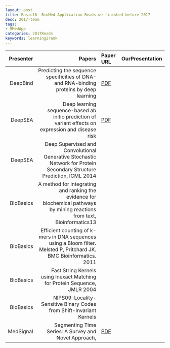 ```yaml
---
layout: post
title: Basic16- BioMed Application Reads we finished before 2017 
desc: 2017-team
tags:
- 9MedApp
categories: 2017Reads
keywords: learning2rank 
---
```



| Presenter | Papers | Paper URL| OurPresentation |
| -----: | ---------------------------: | :----- | :----- |
| DeepBind | Predicting the sequence specificities of DNA- and RNA-binding proteins by deep learning |  [PDF](https://www.nature.com/articles/nbt.3300) |  |
| DeepSEA | Deep learning sequence-based ab initio prediction of variant effects on expression and disease risk | [PDF](https://www.nature.com/articles/s41588-018-0160-6) |  |
| DeepSEA | Deep Supervised and Convolutional Generative Stochastic Network for Protein Secondary Structure Prediction, ICML 2014 |  |  |
| BioBasics | A method for integrating and ranking the evidence for biochemical pathways by mining reactions from text, Bioinformatics13 |  |  |
| BioBasics | Efficient counting of k-mers in DNA sequences using a Bloom filter. Melsted P, Pritchard JK. BMC Bioinformatics. 2011 | |  |
| BioBasics | Fast String Kernels using Inexact Matching for Protein Sequence, JMLR 2004 |  |  |
| BioBasics | NIPS09: Locality-Sensitive Binary Codes from Shift-Invariant Kernels |  |  |
| MedSignal | Segmenting Time Series: A Survey and Novel Approach, | [PDF](http://www.ics.uci.edu/~pazzani/Publications/survey.pdf) |  |


